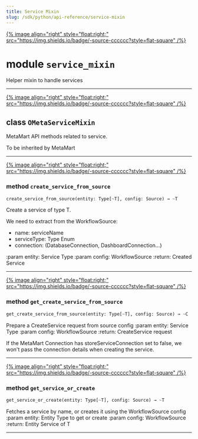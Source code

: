 ```yaml
---
title: Service Mixin
slug: /sdk/python/api-reference/service-mixin
---
```




[{% image align="right" style="float:right;" src="https://img.shields.io/badge/-source-cccccc?style=flat-square" /%}](https://github.com/meta-mart/MetaMart/tree/main/ingestion/src/metadata/ingestion/ometa/mixins/service_mixin.py#L0")

# module `service_mixin`
Helper mixin to handle services 



---

[{% image align="right" style="float:right;" src="https://img.shields.io/badge/-source-cccccc?style=flat-square" /%}](https://github.com/meta-mart/MetaMart/tree/main/ingestion/src/metadata/ingestion/ometa/mixins/service_mixin.py#L33")

## class `OMetaServiceMixin`
MetaMart API methods related to service. 

To be inherited by MetaMart 




---

[{% image align="right" style="float:right;" src="https://img.shields.io/badge/-source-cccccc?style=flat-square" /%}](https://github.com/meta-mart/MetaMart/tree/main/ingestion/src/metadata/ingestion/ometa/mixins/service_mixin.py#L64")

### method `create_service_from_source`

```python
create_service_from_source(entity: Type[~T], config: Source) → ~T
```

Create a service of type T. 

We need to extract from the WorkflowSource: 
- name: serviceName 
- serviceType: Type Enum 
- connection: (DatabaseConnection, DashboardConnection...) 

:param entity: Service Type :param config: WorkflowSource :return: Created Service 

---

[{% image align="right" style="float:right;" src="https://img.shields.io/badge/-source-cccccc?style=flat-square" /%}](https://github.com/meta-mart/MetaMart/tree/main/ingestion/src/metadata/ingestion/ometa/mixins/service_mixin.py#L42")

### method `get_create_service_from_source`

```python
get_create_service_from_source(entity: Type[~T], config: Source) → ~C
```

Prepare a CreateService request from source config :param entity: Service Type :param config: WorkflowSource :return: CreateService request 

If the MetaMart Connection has storeServiceConnection set to false, we won't pass the connection details when creating the service. 

---

[{% image align="right" style="float:right;" src="https://img.shields.io/badge/-source-cccccc?style=flat-square" /%}](https://github.com/meta-mart/MetaMart/tree/main/ingestion/src/metadata/ingestion/ometa/mixins/service_mixin.py#L83")

### method `get_service_or_create`

```python
get_service_or_create(entity: Type[~T], config: Source) → ~T
```

Fetches a service by name, or creates it using the WorkflowSource config :param entity: Entity Type to get or create :param config: WorkflowSource :return: Entity Service of T 




---


